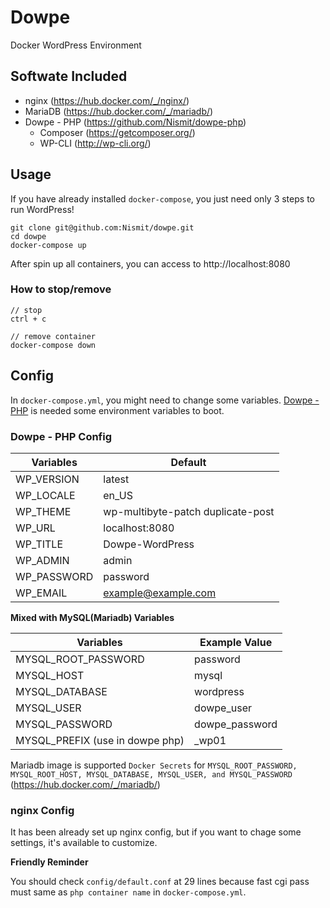 # Dowpe

Docker WordPress Environment

## Softwate Included
- nginx (https://hub.docker.com/_/nginx/)
- MariaDB (https://hub.docker.com/_/mariadb/)
- Dowpe - PHP (https://github.com/Nismit/dowpe-php)
  - Composer (https://getcomposer.org/)
  - WP-CLI (http://wp-cli.org/)

## Usage
If you have already installed `docker-compose`, you just need only 3 steps to run WordPress!

```
git clone git@github.com:Nismit/dowpe.git
cd dowpe
docker-compose up
```

After spin up all containers, you can access to http://localhost:8080

### How to stop/remove

```
// stop
ctrl + c

// remove container
docker-compose down
```

## Config
In `docker-compose.yml`, you might need to change some variables.
[Dowpe - PHP](https://github.com/Nismit/dowpe-php) is needed some environment variables to boot.

### Dowpe - PHP Config

| Variables     | Default       |
| ------------- | ------------- |
| WP_VERSION    | latest        |
| WP_LOCALE     | en_US         |
| WP_THEME      | wp-multibyte-patch duplicate-post  |
| WP_URL        | localhost\:8080  |
| WP_TITLE      | Dowpe-WordPress  |
| WP_ADMIN      | admin  |
| WP_PASSWORD   | password  |
| WP_EMAIL      | example@example.com  |

**Mixed with MySQL(Mariadb) Variables**

| Variables                         | Example Value       |
| -------------                     | ------------- |
| MYSQL_ROOT_PASSWORD               | password        |
| MYSQL_HOST                        | mysql         |
| MYSQL_DATABASE                    | wordpress  |
| MYSQL_USER                        | dowpe_user  |
| MYSQL_PASSWORD                    | dowpe_password  |
| MYSQL_PREFIX (use in dowpe php)   | _wp01  |

Mariadb image is supported `Docker Secrets` for `MYSQL_ROOT_PASSWORD, MYSQL_ROOT_HOST, MYSQL_DATABASE, MYSQL_USER, and MYSQL_PASSWORD` (https://hub.docker.com/_/mariadb/)

### nginx Config
It has been already set up nginx config, but if you want to chage some settings, it's available to customize.

**Friendly Reminder**

You should check `config/default.conf` at 29 lines because fast cgi pass must same as `php container name` in `docker-compose.yml`.